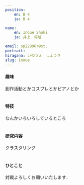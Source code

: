 ```yaml
---
position:
    en: B 4
    ja: B 4

name: 
    en: Inoue Shoki
    ja: 井上　将旭

email: sp22896r@st.
portrait: 
hiragana: いのうえ　しょうき
slug: inoue
---
```


#### 趣味
創作活動とかコスプレとかピアノとか
<br><br>

#### 特技
なんかいろいろしているところ
<br><br>

#### 研究内容
クラスタリング
<br><br>

#### ひとこと
対戦よろしくお願いいたします．
<br><br>
